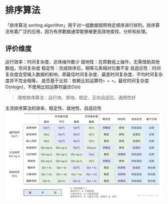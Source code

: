 # 排序算法
「排序算法 sorting algorithm」用于对一组数据按照特定顺序进行排列。排序算法有着广泛的应用，因为有序数据通常能够被更高效地查找、分析和处理。


## 评价维度
运行效率：时间复杂度、总体操作数少
就地性：在原数组上操作，无需借助其他数组，空间复杂度
稳定性：完成排序后，相等元素相对位置不变
自适应性：时间复杂度会受输入数据的影响，即最佳时间复杂度、最差时间复杂度、平均时间复杂度并不完全相等。
是否基于比较：依赖比较运算符`> = <`，最优时间复杂度O(nlogn)，不使用比较运算符最优O(n)

> 理想排序算法：运行快、原地、稳定、正向自适应、通用性好

主流排序算法的效率、稳定性、就地性、自适应性
![alt text](sorting_algorithms_comparison.png)

